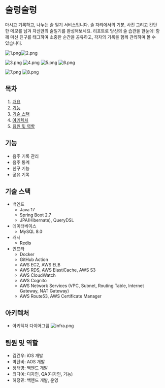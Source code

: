 # 술렁술렁

마시고 기록하고, 나누는 술 일기 서비스입니다. 술 자리에서의 기분, 사진 그리고 간단한 메모를 남겨 자신만의 술일기를 완성해보세요. 리포트로 당신의 술 습관을 한눈에! 함께 마신 친구를 태그하여 소중한 순간을 공유하고, 각자의 기록을 함께 관리하며 볼 수 있습니다.

![1.png](images%2F1.png)![2.png](images%2F2.png)

![3.png](images%2F3.png)
![4.png](images%2F4.png)
![5.png](images%2F5.png)
![6.png](images%2F6.png)

![7.png](images%2F7.png)
![8.png](images%2F8.png)

## 목차
1. [개요](#개요)
2. [기능](#기능)
3. [기술 스택](#기술-스택)
4. [아키텍처](#아키텍처)
5. [팀원 및 역할](#팀원-및-역할)

## 기능
   - 음주 기록 관리
   - 음주 통계
   - 친구 기능
   - 공유 기록
## 기술 스택
   - 백엔드
     - Java 17
     - Spring Boot 2.7
     - JPA(Hibernate), QueryDSL
   - 데이터베이스
     - MySQL 8.0
   - 캐시
     - Redis 
   - 인프라
     - Docker
     - GitHub Action
     - AWS EC2, AWS ELB
     - AWS RDS, AWS ElastiCache, AWS S3
     - AWS CloudWatch
     - AWS Cognito
     - AWS Network Services (VPC, Subnet, Routing Table, Internet Gateway, NAT Gateway)
     - AWS Route53, AWS Certificate Manager
## 아키텍처
   - 아키텍처 다이어그램
     ![infra.png](images%2Finfra.png)
## 팀원 및 역할
   - 김건우: iOS 개발
   - 박단비: AOS 개발
   - 정태영: 백엔드 개발
   - 최다예: 디자인, QA(디자인, 기능)
   - 허정민: 백엔드 개발, 운영
